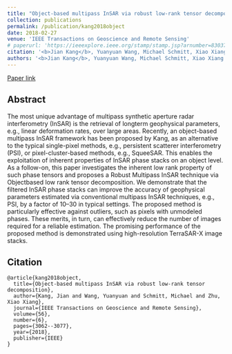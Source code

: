 ```yaml
---
title: "Object-based multipass InSAR via robust low-rank tensor decomposition"
collection: publications
permalink: /publication/kang2018object
date: 2018-02-27
venue: 'IEEE Transactions on Geoscience and Remote Sensing'
# paperurl: 'https://ieeexplore.ieee.org/stamp/stamp.jsp?arnumber=8303748'
citation: '<b>Jian Kang</b>, Yuanyuan Wang, Michael Schmitt, Xiao Xiang Zhu. "Object-based multipass InSAR via robust low-rank tensor decomposition". In IEEE Transactions on Geoscience and Remote Sensing, 2018.'
authors: '<b>Jian Kang</b>, Yuanyuan Wang, Michael Schmitt, Xiao Xiang Zhu'
---
```


<!-- ###### Jingqing Zhang and Piyawat Lertvittayakumjorn contributed equally to this project. -->

[Paper link](https://ieeexplore.ieee.org/stamp/stamp.jsp?arnumber=8303748)

<!-- Code and more: [Github](https://github.com/JingqingZ/KG4ZeroShotText) -->

## Abstract
The most unique advantage of multipass synthetic aperture radar interferometry (InSAR) is the retrieval of longterm geophysical parameters, e.g., linear deformation rates, over large areas. Recently, an object-based multipass InSAR framework has been proposed by Kang, as an alternative to the typical single-pixel methods, e.g., persistent scatterer interferometry (PSI), or pixel-cluster-based methods, e.g., SqueeSAR. This enables the exploitation of inherent properties of InSAR phase stacks on an object level. As a follow-on, this paper investigates the inherent low rank property of such phase tensors and proposes a Robust Multipass InSAR technique via Objectbased low rank tensor decomposition. We demonstrate that the filtered InSAR phase stacks can improve the accuracy of geophysical parameters estimated via conventional multipass InSAR techniques, e.g., PSI, by a factor of 10–30 in typical settings. The proposed method is particularly effective against outliers, such as pixels with unmodeled phases. These merits, in turn, can effectively reduce the number of images required for a reliable estimation. The promising performance of the proposed method is demonstrated using high-resolution TerraSAR-X image stacks. 

## Citation
```
@article{kang2018object,
  title={Object-based multipass InSAR via robust low-rank tensor decomposition},
  author={Kang, Jian and Wang, Yuanyuan and Schmitt, Michael and Zhu, Xiao Xiang},
  journal={IEEE Transactions on Geoscience and Remote Sensing},
  volume={56},
  number={6},
  pages={3062--3077},
  year={2018},
  publisher={IEEE}
}
```


